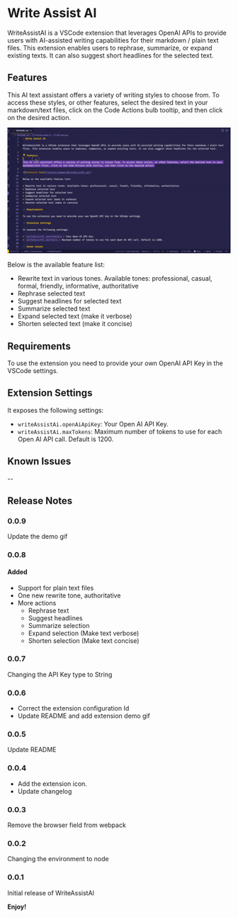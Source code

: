 # Write Assist AI

WriteAssistAI is a VSCode extension that leverages OpenAI APIs to provide users with AI-assisted writing capabilities for their markdown / plain text files. This extension enables users to rephrase, summarize, or expand existing texts. It can also suggest short headlines for the selected text.

## Features

This AI text assistant offers a variety of writing styles to choose from. To access these styles, or other features, select the desired text in your markdown/text files, click on the Code Actions bulb tooltip, and then click on the desired action.

![Extension Demo](/assets/images/WriteAssistAiDemo.gif)

Below is the available feature list:

* Rewrite text in various tones. Available tones: professional, casual, formal, friendly, informative, authoritative
* Rephrase selected text
* Suggest headlines for selected text
* Summarize selected text
* Expand selected text (make it verbose)
* Shorten selected text (make it concise)

## Requirements

To use the extension you need to provide your own OpenAI API Key in the VSCode settings.

## Extension Settings

It exposes the following settings:

* `writeAssistAi.openAiApiKey`: Your Open AI API Key.
* `writeAssistAi.maxTokens`: Maximum number of tokens to use for each Open AI API call. Default is 1200.

## Known Issues

--

## Release Notes

### 0.0.9

Update the demo gif

### 0.0.8

#### Added

* Support for plain text files
* One new rewrite tone, authoritative
* More actions
  * Rephrase text
  * Suggest headlines
  * Summarize selection
  * Expand selection (Make text verbose)
  * Shorten selection (Make text concise)

### 0.0.7

Changing the API Key type to String

### 0.0.6

* Correct the extension configuration Id
* Update README and add extension demo gif
  
### 0.0.5

Update README

### 0.0.4

* Add the extension icon.
* Update changelog

### 0.0.3

Remove the browser field from webpack

### 0.0.2

Changing the environment to node

### 0.0.1

Initial release of WriteAssistAI

**Enjoy!**
